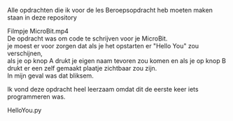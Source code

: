 Alle opdrachten die ik voor de les Beroepsopdracht heb moeten maken staan in deze repository  

Filmpje MicroBit.mp4  
De opdracht was om code te schrijven voor je MicroBit.  
je moest er voor zorgen dat als je het opstarten er "Hello You" zou verschijnen,  
als je op knop A drukt je eigen naam tevoren zou komen en als je op knop B drukt er een zelf gemaakt plaatje zichtbaar zou zijn.  
In mijn geval was dat bliksem. 

Ik vond deze opdracht heel leerzaam omdat dit de eerste keer iets programmeren was.

HelloYou.py  

